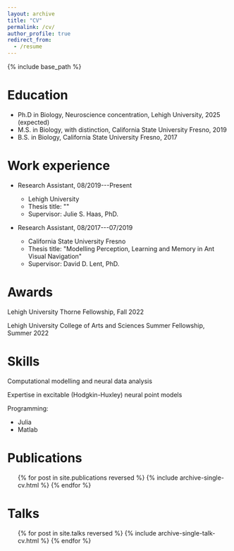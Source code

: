 ```yaml
---
layout: archive
title: "CV"
permalink: /cv/
author_profile: true
redirect_from:
  - /resume
---
```


{% include base_path %}

Education
======
* Ph.D in Biology, Neuroscience concentration, Lehigh University, 2025 (expected)
* M.S. in Biology, with distinction, California State University Fresno, 2019
* B.S. in Biology, California State University Fresno, 2017

Work experience
======
* Research Assistant, 08/2019---Present
  * Lehigh University
  * Thesis title: ""
  * Supervisor: Julie S. Haas, PhD.

* Research Assistant, 08/2017---07/2019
  * California State University Fresno
  * Thesis title: "Modelling Perception, Learning and Memory in Ant Visual Navigation"
  * Supervisor: David D. Lent, PhD.

Awards
======
Lehigh University Thorne Fellowship, Fall 2022

Lehigh University College of Arts and Sciences Summer Fellowship, Summer 2022

Skills
======
Computational modelling and neural data analysis

Expertise in excitable (Hodgkin-Huxley) neural point models

Programming:
  * Julia
  * Matlab

Publications
======
  <ul>{% for post in site.publications reversed %}
    {% include archive-single-cv.html %}
  {% endfor %}</ul>

Talks
======
  <ul>{% for post in site.talks reversed %}
    {% include archive-single-talk-cv.html  %}
  {% endfor %}</ul>

